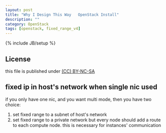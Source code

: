 ```yaml
---
layout: post
title: "Why I Design This Way   OpenStack Install"
description: ""
category: OpenStack
tags: [openstack, fixed_range_v4]
---
```

{% include JB/setup %}
## License
this file is published under [(CC) BY-NC-SA](http://creativecommons.org/licenses/by-nc-sa/3.0/)

## fixed ip in host's network when single nic used
if you only have one nic, and you want multi mode, then you have two choice:

1) set fixed range to a subnet of host's network
2) set fixed range to a private network but every node should add a route to each compute node. this is necessary for instances' communication
